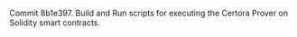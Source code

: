Commit 8b1e397.                    Build and Run scripts for executing the Certora Prover on Solidity smart contracts.
